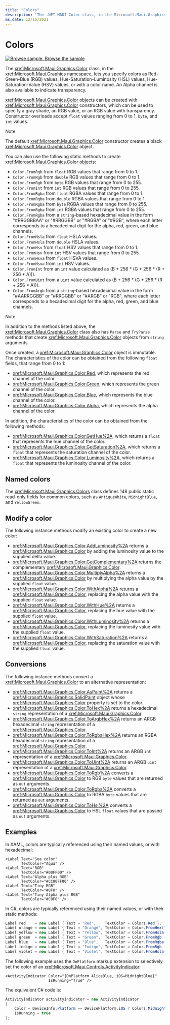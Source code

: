 ```yaml
---
title: "Colors"
description: "The .NET MAUI Color class, in the Microsoft.Maui.Graphics namespace, lets you specify colors as RGB values, HSL values, HSV values, or with a color name."
ms.date: 12/16/2021
---
```


# Colors

[![Browse sample.](~/media/code-sample.png) Browse the sample](/samples/dotnet/maui-samples/userinterface-graphicsview)

The <xref:Microsoft.Maui.Graphics.Color> class, in the <xref:Microsoft.Maui.Graphics> namespace, lets you specify colors as Red-Green-Blue (RGB) values, Hue-Saturation-Luminosity (HSL) values, Hue-Saturation-Value (HSV) values, or with a color name. An Alpha channel is also available to indicate transparency.

<xref:Microsoft.Maui.Graphics.Color> objects can be created with <xref:Microsoft.Maui.Graphics.Color> constructors, which can be used to specify a gray shade, an RGB value, or an RGB value with transparency. Constructor overloads accept `float` values ranging from 0 to 1, `byte`, and `int` values.

> [!NOTE]
> The default <xref:Microsoft.Maui.Graphics.Color> constructor creates a black <xref:Microsoft.Maui.Graphics.Color> object.

You can also use the following static methods to create <xref:Microsoft.Maui.Graphics.Color> objects:

- `Color.FromRgb` from `float` RGB values that range from 0 to 1.
- `Color.FromRgb` from `double` RGB values that range from 0 to 1.
- `Color.FromRgb` from `byte` RGB values that range from 0 to 255.
- `Color.FromInt` from `int` RGB values that range from 0 to 255.
- `Color.FromRgba` from `float` RGBA values that range from 0 to 1.
- `Color.FromRgba` from `double` RGBA values that range from 0 to 1.
- `Color.FromRgba` from `byte` RGBA values that range from 0 to 255.
- `Color.FromRgba` from `int` RGBA values that range from 0 to 255.
- `Color.FromRgba` from a `string`-based hexadecimal value in the form "#RRGGBBAA" or "#RRGGBB" or "#RGBA" or "#RGB", where each letter corresponds to a hexadecimal digit for the alpha, red, green, and blue channels.
- `Color.FromHsla` from `float` HSLA values.
- `Color.FromHsla` from `double` HSLA values.
- `Color.FromHsv` from `float` HSV values that range from 0 to 1.
- `Color.FromHsv` from `int` HSV values that range from 0 to 255.
- `Color.FromHsva` from `float` HSVA values.
- `Color.FromHsva` from `int` HSV values.
- `Color.FromInt` from an `int` value calculated as (B + 256 \* (G + 256 \* (R + 256 \* A))).
- `Color.FromUint` from a `uint` value calculated as (B + 256 \* (G + 256 \* (R + 256 \* A))).
- `Color.FromArgb` from a `string`-based hexadecimal value in the form "#AARRGGBB" or "#RRGGBB" or "#ARGB" or "RGB", where each letter corresponds to a hexadecimal digit for the alpha, red, green, and blue channels.

> [!NOTE]
> In addition to the methods listed above, the <xref:Microsoft.Maui.Graphics.Color> class also has `Parse` and `TryParse` methods that create <xref:Microsoft.Maui.Graphics.Color> objects from `string` arguments.

Once created, a <xref:Microsoft.Maui.Graphics.Color> object is immutable. The characteristics of the color can be obtained from the following `float` fields, that range from 0 to 1:

- <xref:Microsoft.Maui.Graphics.Color.Red>, which represents the red channel of the color.
- <xref:Microsoft.Maui.Graphics.Color.Green>, which represents the green channel of the color.
- <xref:Microsoft.Maui.Graphics.Color.Blue>, which represents the blue channel of the color.
- <xref:Microsoft.Maui.Graphics.Color.Alpha>, which represents the alpha channel of the color.

In addition, the characteristics of the color can be obtained from the following methods:

- <xref:Microsoft.Maui.Graphics.Color.GetHue%2A>, which returns a `float` that represents the hue channel of the color.
- <xref:Microsoft.Maui.Graphics.Color.GetSaturation%2A>, which returns a `float` that represents the saturation channel of the color.
- <xref:Microsoft.Maui.Graphics.Color.Luminosity%2A>, which returns a `float` that represents the luminosity channel of the color.

## Named colors

The <xref:Microsoft.Maui.Graphics.Colors> class defines 148 public static read-only fields for common colors, such as `AntiqueWhite`, `MidnightBlue`, and `YellowGreen`.

## Modify a color

The following instance methods modify an existing color to create a new color:

- <xref:Microsoft.Maui.Graphics.Color.AddLuminosity%2A> returns a <xref:Microsoft.Maui.Graphics.Color> by adding the luminosity value to the supplied delta value.
- <xref:Microsoft.Maui.Graphics.Color.GetComplementary%2A> returns the complementary <xref:Microsoft.Maui.Graphics.Color>.
- <xref:Microsoft.Maui.Graphics.Color.MultiplyAlpha%2A> returns a <xref:Microsoft.Maui.Graphics.Color> by multiplying the alpha value by the supplied `float` value.
- <xref:Microsoft.Maui.Graphics.Color.WithAlpha%2A> returns a <xref:Microsoft.Maui.Graphics.Color>, replacing the alpha value with the supplied `float` value.
- <xref:Microsoft.Maui.Graphics.Color.WithHue%2A> returns a <xref:Microsoft.Maui.Graphics.Color>, replacing the hue value with the supplied `float` value.
- <xref:Microsoft.Maui.Graphics.Color.WithLuminosity%2A> returns a <xref:Microsoft.Maui.Graphics.Color>, replacing the luminosity value with the supplied `float` value.
- <xref:Microsoft.Maui.Graphics.Color.WithSaturation%2A> returns a <xref:Microsoft.Maui.Graphics.Color>, replacing the saturation value with the supplied `float` value.

## Conversions

The following instance methods convert a <xref:Microsoft.Maui.Graphics.Color> to an alternative representation:

- <xref:Microsoft.Maui.Graphics.Color.AsPaint%2A> returns a <xref:Microsoft.Maui.Graphics.SolidPaint> object whose <xref:Microsoft.Maui.Graphics.Color> property is set to the color.
- <xref:Microsoft.Maui.Graphics.Color.ToHex%2A> returns a hexadecimal `string` representation of a <xref:Microsoft.Maui.Graphics.Color>.
- <xref:Microsoft.Maui.Graphics.Color.ToArgbHex%2A> returns an ARGB hexadecimal `string` representation of a <xref:Microsoft.Maui.Graphics.Color>.
- <xref:Microsoft.Maui.Graphics.Color.ToRgbaHex%2A> returns an RGBA hexadecimal `string` representation of a <xref:Microsoft.Maui.Graphics.Color>.
- <xref:Microsoft.Maui.Graphics.Color.ToInt%2A> returns an ARGB `int` representation of a <xref:Microsoft.Maui.Graphics.Color>.
- <xref:Microsoft.Maui.Graphics.Color.ToUint%2A> returns an ARGB `uint` representation of a <xref:Microsoft.Maui.Graphics.Color>.
- <xref:Microsoft.Maui.Graphics.Color.ToRgb%2A> converts a <xref:Microsoft.Maui.Graphics.Color> to RGB `byte` values that are returned as `out` arguments.
- <xref:Microsoft.Maui.Graphics.Color.ToRgba%2A> converts a <xref:Microsoft.Maui.Graphics.Color> to RGBA `byte` values that are returned as `out` arguments.
- <xref:Microsoft.Maui.Graphics.Color.ToHsl%2A> converts a <xref:Microsoft.Maui.Graphics.Color> to HSL `float` values that are passed as `out` arguments.

## Examples

In XAML, colors are typically referenced using their named values, or with hexadecimal:

```xaml
<Label Text="Sea color"
       TextColor="Aqua" />
<Label Text="RGB"
       TextColor="#00FF00" />
<Label Text="Alpha plus RGB"
       TextColor="#CC00FF00" />
<Label Text="Tiny RGB"
       TextColor="#0F0" />
<Label Text="Tiny Alpha plus RGB"
       TextColor="#C0F0" />
```

In C#, colors are typically referenced using their named values, or with their static methods:

```csharp
Label red    = new Label { Text = "Red",    TextColor = Colors.Red };
Label orange = new Label { Text = "Orange", TextColor = Color.FromHex("FF6A00") };
Label yellow = new Label { Text = "Yellow", TextColor = Color.FromHsla(0.167, 1.0, 0.5, 1.0) };
Label green  = new Label { Text = "Green",  TextColor = Color.FromRgb (38, 127, 0) };
Label blue   = new Label { Text = "Blue",   TextColor = Color.FromRgba(0, 38, 255, 255) };
Label indigo = new Label { Text = "Indigo", TextColor = Color.FromRgb (0, 72, 255) };
Label violet = new Label { Text = "Violet", TextColor = Color.FromHsla(0.82, 1, 0.25, 1) };
```

The following example uses the `OnPlatform` markup extension to selectively set the color of an <xref:Microsoft.Maui.Controls.ActivityIndicator>:

```xaml
<ActivityIndicator Color="{OnPlatform AliceBlue, iOS=MidnightBlue}"
                   IsRunning="True" />
```

The equivalent C# code is:

```csharp
ActivityIndicator activityIndicator = new ActivityIndicator
{
    Color = DeviceInfo.Platform == DevicePlatform.iOS ? Colors.MidnightBlue : Colors.AliceBlue,
    IsRunning = true
};
```
